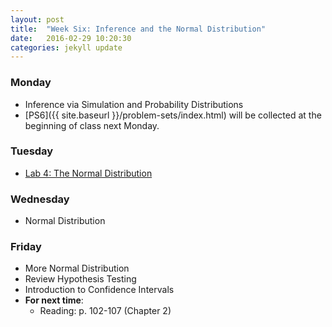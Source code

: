 ```yaml
---
layout: post
title:  "Week Six: Inference and the Normal Distribution"
date:   2016-02-29 10:20:30
categories: jekyll update
---
```


### Monday
- Inference via Simulation and Probability Distributions
- [PS6]({{ site.baseurl }}/problem-sets/index.html) will be collected at the beginning of class next Monday.

### Tuesday
- <a href = "{{ site.baseurl }}/assets/week-06/normal_distribution.html" target = "_blank">Lab 4: The Normal Distribution</a>

### Wednesday
- Normal Distribution

### Friday
- More Normal Distribution
- Review Hypothesis Testing
- Introduction to Confidence Intervals
- **For next time**:
    - Reading: p. 102-107 (Chapter 2)
